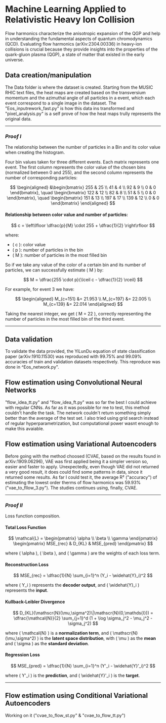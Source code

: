 # Machine Learning Applied to Relativistic Heavy Ion Collision

Flow harmonics characterize the anisotropic expansion of the QGP and help in understanding the fundamental aspects of quantum chromodynamics (QCD). Evaluating flow harmonics (arXiv:2304.00336) in heavy-ion collisions is crucial because they provide insights into the properties of the quark-gluon plasma (QGP), a state of matter that existed in the early universe.

## Data creation/manipulation
The Data folder is where the dataset is created. Starting from the MUSIC RHIC text files, the heat maps are created based on the transversium momentum and the azimuthal angle of all particles in a event, which each event correspond to a single image in the dataset. The "Eos_inputrework_fast.py" is how this data ins transformed and "pixel_analysis.py" is a self prove of how the heat maps trully represents the original data. 

---
### *Proof I*

The relationship between the number of particles in a Bin and its color value when creating the histogram.

Four bin values taken for three different events. Each matrix represents one event. The first column represents the color value of the chosen bins (normalized between 0 and 255), and the second column represents the number of corresponding particles:

$$
\begin{aligned}
&\begin{bmatrix} 
  255 & 25 \\ 
   41 &  4 \\ 
   92 &  9 \\ 
    0 &  0 
\end{bmatrix}, \quad
\begin{bmatrix} 
  122 & 12 \\ 
   82 &  8 \\ 
   51 &  5 \\ 
    0 &  0 
\end{bmatrix}, \quad
\begin{bmatrix} 
  151 & 13 \\ 
  197 & 17 \\ 
  139 & 12 \\ 
    0 &  0 
\end{bmatrix}
\end{aligned}
$$

#### Relationship between color value and number of particles:

$$
c = \left\lfloor \dfrac{p}{M} \cdot 255 + \dfrac{1}{2} \right\rfloor
$$

where:

- \( c \): color value  
- \( p \): number of particles in the bin  
- \( M \): number of particles in the most filled bin  

So if we take any value of the color of a certain bin and its number of particles, we can successfully estimate \( M \) by:

$$
M = \dfrac{255 \cdot p}{\lceil c - \dfrac{1}{2} \rceil}
$$

For example, for event 3 we have:

$$
\begin{aligned}
    M_{c=151} &= 21.953 \\
    M_{c=197} &= 22.005 \\
    M_{c=139} &= 22.014
\end{aligned}
$$

Taking the nearest integer, we get \( M = 22 \), correctly representing the number of particles in the most filled bin of the third event.

---
## Data validation
To validate the data provided, the YiLunDu equation of state classification paper (arXiv:1910.11530) was reproduced with 99.75% and 99.09% accuracies of train and validation datasets respectively. This reproduce was done in ^Eos_network.py".

## Flow estimation using Convolutional Neural Networks
"flow_idea_tt.py" and "flow_idea_ft.py" was so far the best I could achieve with regular CNNs. As far as it was possible for me to test, this method couldn't handle the task. The network couldn't return something simply better than the average of the test set. I also tried using grid search instead of regular hyperparametrization, but computational power wasnt enough to make this avaiable.

## Flow estimation using Variational Autoencoders
Before going with the method choosed (CVAE, based on the results found in arXiv:1909.06296), VAE was first applied being it a simpler version so, easier and faster to apply. Unexpectedly, even though VAE did not returned a very good result, it does could find some patterns in data, since it returned some results. As far I could test it, the average R² ("accuracy") of estimating the lowest order therms of flow harmonics was 59.93% ("vae_to_fllow_3.py"). The studies continues using, finally, CVAE.

---

### *Proof II*

Loss function composition.

#### Total Loss Function

$$
\mathcal{L} = 
\begin{pmatrix} 
    \alpha \\ \beta \\ \gamma 
\end{pmatrix} 
\begin{pmatrix} 
    MSE_{rec} & D_{KL} & MSE_{pred} 
\end{pmatrix}
$$

where \( \alpha \), \( \beta \), and \( \gamma \) are the weights of each loss term.

#### Reconstruction Loss

$$
MSE_{rec} =  \dfrac{1}{N} \sum_{i=1}^n (Y_i - \widehat{Y}_i)^2
$$

where \( Y_i \) represents the **decoder output**, and \( \widehat{Y}_i \) represents the **input**.

#### Kullback-Leibler Divergence

$$
D_{KL}(\mathscr{N}(\mu,\sigma^2)\|\mathscr{N}(0,\mathds{I})) = \dfrac{\mathcal{N}}{2} \sum_{j=1}^d (1 + \log \sigma_j^2 - \mu_j^2 - \sigma_j^2)
$$

where \( \mathcal{N} \) is a **normalization term**, and \( \mathscr{N}(\mu,\sigma^2) \) is the **latent space distribution**, with \( \mu \) as the **mean** and \( \sigma \) as the **standard deviation**.

#### Regression Loss

$$
MSE_{pred} = \dfrac{1}{N} \sum_{i=1}^n (Y'_i - \widehat{Y}'_i)^2
$$

where \( Y'_i \) is the **prediction**, and \( \widehat{Y}'_i \) is the **target**.

---

## Flow estimation using Conditional Variational Autoencoders
Working on it ("cvae_to_flow_st.py" & "cvae_to_flow_tt.py")
